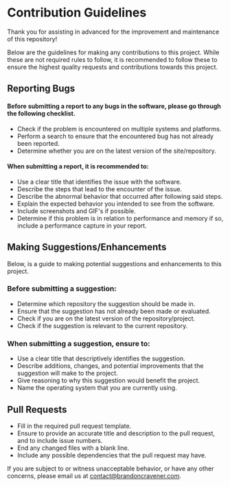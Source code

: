# Contribution Guidelines
  Thank you for assisting in advanced for the improvement and maintenance of this repository!
  
  Below are the guidelines for making any contributions to this project. While these are not required rules to follow, it is recommended to follow these to ensure the highest quality requests and contributions towards this project.
## Reporting Bugs
#### Before submitting a report to any bugs in the software, please go through the following checklist.
- Check if the problem is encountered on multiple systems and platforms.
- Perform a search to ensure that the encountered bug has not already been reported.
- Determine whether you are on the latest version of the site/repository.

#### When submitting a report, it is recommended to:
- Use a clear title that identifies the issue with the software.
- Describe the steps that lead to the encounter of the issue.
- Describe the abnormal behavior that occurred after following said steps.
- Explain the expected behavior you intended to see from the software.
- Include screenshots and GIF's if possible.
- Determine if this problem is in relation to performance and memory if so, include a performance capture in your report.

## Making Suggestions/Enhancements
Below, is a guide to making potential suggestions and enhancements to this project.

### Before submitting a suggestion:
- Determine which repository the suggestion should be made in.
- Ensure that the suggestion has not already been made or evaluated.
- Check if you are on the latest version of the repository/project.
- Check if the suggestion is relevant to the current repository.

### When submitting a suggestion, ensure to:
- Use a clear title that descriptively identifies the suggestion.
- Describe additions, changes, and potential improvements that the suggestion will make to the project.
- Give reasoning to why this suggestion would benefit the project.
- Name the operating system that you are currently using.

## Pull Requests
- Fill in the required pull request template.
- Ensure to provide an accurate title and description to the pull request, and to include issue numbers.
- End any changed files with a blank line.
- Include any possible dependencies that the pull request may have.

If you are subject to or witness unacceptable behavior, or have any other concerns, please email us at [contact@brandoncravener.com](mailto:contact@brandoncravener.com).
